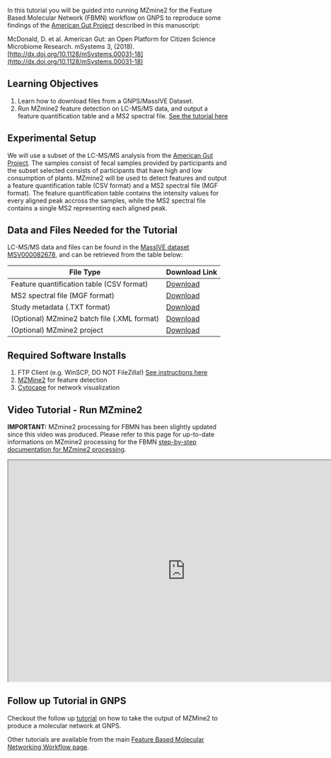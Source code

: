 
In this tutorial you will be guided into running MZmine2 for the Feature Based Molecular Network (FBMN) workflow on GNPS to reproduce some findings of the [American Gut Project](http://humanfoodproject.com/americangut/) described in this manuscript:

McDonald, D. et al. American Gut: an Open Platform for Citizen Science Microbiome Research. mSystems 3, (2018). [http://dx.doi.org/10.1128/mSystems.00031-18](http://dx.doi.org/10.1128/mSystems.00031-18)


## Learning Objectives

1. Learn how to download files from a GNPS/MassIVE Dataset.
2. Run MZmine2 feature detection on LC-MS/MS data, and output a feature quantification table and a MS2 spectral file. [See the tutorial here](../featurebasedmolecularnetworking.md)

## Experimental Setup

We will use a subset of the LC-MS/MS analysis from the [American Gut Project](http://humanfoodproject.com/americangut/). The samples consist of fecal samples provided by participants and the subset selected consists of participants that have high and low consumption of plants. MZmine2 will be used to detect features and output a feature quantification table (CSV format) and a MS2 spectral file (MGF format). 
The feature quantification table contains the intensity values for every aligned peak accross the samples, while the MS2 spectral file contains a single MS2 representing each aligned peak.


## Data and Files Needed for the Tutorial

LC-MS/MS data and files can be found in the [MassIVE dataset MSV000082678](https://massive.ucsd.edu/ProteoSAFe/dataset.jsp?task=de2d18fd91804785bce8c225cc94a444), and can be retrieved from the table below:


|     File Type    | Download Link          |
| ------------- |------------- |
| Feature quantification table (CSV format) | [Download](ftp://massive.ucsd.edu/MSV000082678/updates/2018-08-02_lfnothias_4ee107d3/other/MZmine-GNPS_AG_test_featuretable.csv) |
| MS2 spectral file (MGF format) | [Download](ftp://massive.ucsd.edu/MSV000082678/updates/2018-08-02_lfnothias_4ee107d3/other/MZmine-GNPS_AG_test_GNPS.mgf) |
| Study metadata (.TXT format)| [Download](ftp://massive.ucsd.edu/MSV000082678/other/metadata_GNPS_table_AMG_key_ones_cleaned.txt) |
| (Optional) MZmine2 batch file (.XML format)| [Download](ftp://massive.ucsd.edu/MSV000082678/updates/2018-08-02_lfnothias_4ee107d3/other/qtof_batch_AG_training.xml) |
| (Optional) MZmine2 project| [Download](ftp://massive.ucsd.edu/MSV000082678/updates/2018-08-02_lfnothias_4ee107d3/other/MZmine-GNPS_AG_test.mzmine) |

## Required Software Installs

1. FTP Client (e.g. WinSCP, DO NOT FileZilla!) [See instructions here](http://proteomics.ucsd.edu/service/massive/documentation/submit-data/upload-data/)
2. [MZMine2](https://github.com/mzmine/mzmine2/releases) for feature detection
3. [Cytocape](http://www.cytoscape.org/download.php) for network visualization


## Video Tutorial - Run MZmine2

**IMPORTANT:** MZmine2 processing for FBMN has been slightly updated since this video was produced. Please refer to this page for up-to-date informations on MZmine2 processing for the FBMN [step-by-step documentation for MZmine2 processing](../featurebasedmolecularnetworking-with-mzmine2.md). 

<iframe width="800" height="500" src="https://www.youtube.com/embed/5jjMllbwD-U"> </iframe>

## Follow up Tutorial in GNPS

Checkout the follow up [tutorial](featurebasedgnps.md) on how to take the output of MZMine2 to produce a molecular network at GNPS.

Other tutorials are available from the main [Feature Based Molecular Networking Workflow page](../featurebasedmolecularnetworking). 
